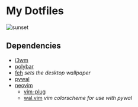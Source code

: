 # My Dotfiles
![sunset](https://user-images.githubusercontent.com/55568329/74129858-b95b4c00-4c34-11ea-82b4-c28f247fee06.png)


## Dependencies
 * [i3wm](https://i3wm.org/)<br/>
 * [polybar](https://github.com/polybar/polybar)<br/>
 * [feh](https://wiki.archlinux.org/index.php/Feh) *sets the desktop wallpaper*<br/>
 * [pywal](https://github.com/dylanaraps/pywal)<br/>
 * [neovim](https://github.com/neovim/neovim)<br/>
	* [vim-plug](https://github.com/junegunn/vim-plug)<br/>
	* [wal.vim](https://github.com/dylanaraps/wal.vim) *vim colorscheme for use with pywal*<br/>
